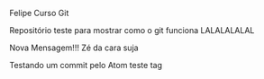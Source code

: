 Felipe Curso Git

Repositório teste para mostrar como o git funciona
LALALALALAL

Nova Mensagem!!!
Zé da cara suja

Testando um commit pelo Atom
 teste tag
